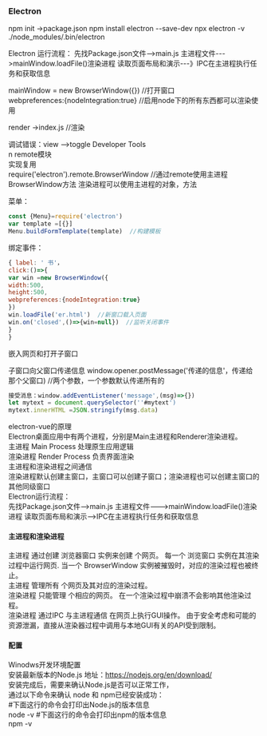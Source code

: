 
### Electron
npm init   ->package.json
npm install electron --save-dev
npx electron -v
./node_modules/.bin/electron

Electron
运行流程：
先找Package.json文件-->main.js  主进程文件--->mainWindow.loadFile()渲染进程 读取页面布局和演示---》IPC在主进程执行任务和获取信息    <br>

mainWindow = new BrowserWindow({})  //打开窗口     <br>
webpreferences:{nodeIntegration:true}  //启用node下的所有东西都可以渲染使用    <br>

render ->index.js //渲染    <br>

调试错误：view -->toggle Developer Tools    <br>
n
remote模块    <br>
实现复用    <br>
require('electron').remote.BrowserWindow //通过remote使用主进程BrowserWindow方法  渲染进程可以使用主进程的对象，方法    <br>

菜单：
```js
const {Menu}=require('electron')
var template =[{}]
Menu.buildFormTemplate(template)  //构建模板
```
绑定事件：
```js
{ label: ' 书'，
click:()=>{
var win =new BrowserWindow({
width:500,
height:500,
webpreferences:{nodeIntegration:true}
})
win.loadFile('er.html')  //新窗口载入页面
win.on('closed',()=>{win=null})  //监听关闭事件
}
}
```

嵌入网页和打开子窗口

子窗口向父窗口传递信息
window.opener.postMessage('传递的信息'，传递给那个父窗口)  //两个参数，一个参数默认传递所有的
```js
接受消息：window.addEventListener('message',(msg)=>{})
let mytext = document.querySelector(''#mytext')
mytext.innerHTML =JSON.stringify(msg.data)
```
electron-vue的原理    <br>
Electron桌面应用中有两个进程，分别是Main主进程和Renderer渲染进程。    <br>
主进程 Main Process 处理原生应用逻辑    <br>
渲染进程 Render Process 负责界面渲染    <br>
主进程和渲染进程之间通信    <br>
渲染进程默认创建主窗口，主窗口可以创建子窗口；渲染进程也可以创建主窗口的其他同级窗口    <br>
Electron运行流程：    <br>
先找Package.json文件-->main.js  主进程文件--->mainWindow.loadFile()渲染进程 读取页面布局和演示-->IPC在主进程执行任务和获取信息    <br>
#### 主进程和渲染进程
主进程 通过创建 浏览器窗口 实例来创建 个网页。 每一个 浏览窗口 实例在其渲染过程中运行网页. 当一个 BrowserWindow 实例被摧毁时，对应的渲染过程也被终止。    <br>
主进程 管理所有 个网页及其对应的渲染过程。    <br>
渲染进程 只能管理 个相应的网页。 在一个渲染过程中崩溃不会影响其他渲染过程。    <br>
渲染进程 通过IPC 与主进程通信 在网页上执行GUI操作。 由于安全考虑和可能的资源泄漏，直接从渲染器过程中调用与本地GUI有关的API受到限制。    <br>

#### 配置
Winodws开发环境配置    <br>
安装最新版本的Node.js 地址：https://nodejs.org/en/download/    <br>
安装完成后，需要来确认Node.js是否可以正常工作，    <br>
通过以下命令来确认 node 和 npm已经安装成功：    <br>
#下面这行的命令会打印出Node.js的版本信息    <br>
node -v
#下面这行的命令会打印出npm的版本信息    <br>
npm -v
